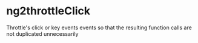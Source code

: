 # ng2throttleClick
Throttle's click or key events events so that the resulting function calls are not duplicated unnecessarily
